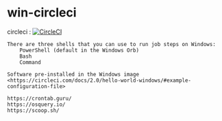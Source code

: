 # win-circleci


circleci :
[![CircleCI](https://circleci.com/gh/githubfoam/win-circleci/tree/master.svg?style=svg)](https://circleci.com/gh/githubfoam/win-circleci/tree/master)  
~~~~
There are three shells that you can use to run job steps on Windows:
    PowerShell (default in the Windows Orb)
    Bash
    Command

Software pre-installed in the Windows image
<https://circleci.com/docs/2.0/hello-world-windows/#example-configuration-file>
~~~~
~~~~
https://crontab.guru/
https://osquery.io/
https://scoop.sh/
~~~~
